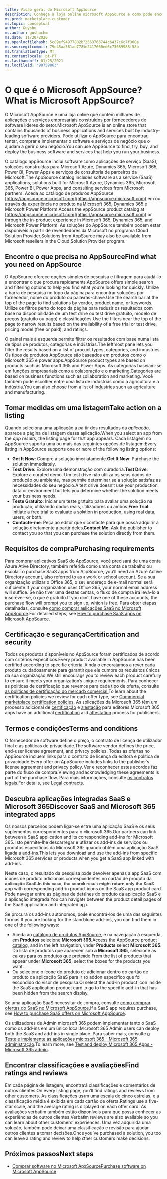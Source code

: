 ```yaml
---
title: Visão geral do Microsoft AppSource
description: Conheça a loja online microsoft AppSource e como pode encontrar e extenso catálogo de software e soluções.
ms.prod: marketplace-customer
ms.topic: conceptual
author: Guyshu
ms.author: gushuchm
ms.date: 11/20/2020
ms.openlocfilehash: 5c89ef94977882b72563763744c6437c6c7f368a
ms.sourcegitcommit: 79e45aa581ad7785e2417660ed6c73689988f58b
ms.translationtype: MT
ms.contentlocale: pt-PT
ms.lasthandoff: 01/25/2021
ms.locfileid: "98759863"
---
```

# <a name="what-is-microsoft-appsource"></a><span data-ttu-id="666b4-103">O que é o Microsoft AppSource?</span><span class="sxs-lookup"><span data-stu-id="666b4-103">What is Microsoft AppSource?</span></span>

<span data-ttu-id="666b4-104">O Microsoft AppSource é uma loja online que contém milhares de aplicações e serviços empresariais construídos por fornecedores de software líderes do setor.</span><span class="sxs-lookup"><span data-stu-id="666b4-104">Microsoft AppSource is an online store that contains thousands of business applications and services built by industry-leading software providers.</span></span> <span data-ttu-id="666b4-105">Pode utilizar o AppSource para encontrar, tentar, comprar e implementar o software e serviços de negócio que o ajudam a gerir o seu negócio.</span><span class="sxs-lookup"><span data-stu-id="666b4-105">You can use AppSource to find, try, buy, and deploy the business software and services that help you run your business.</span></span>

<span data-ttu-id="666b4-106">O catálogo appSource inclui software como aplicações de serviço (SaaS), soluções construídas para Microsoft Azure, Dynamics 365, Microsoft 365, Power BI, Power Apps e serviços de consultoria de parceiros da Microsoft.</span><span class="sxs-lookup"><span data-stu-id="666b4-106">The AppSource catalog includes software as a service (SaaS) applications, solutions built for Microsoft Azure, Dynamics 365, Microsoft 365, Power BI, Power Apps, and consulting services from Microsoft partners.</span></span> <span data-ttu-id="666b4-107">Aceda ao catálogo de produtos AppSource [https://appsource.microsoft.com](https://appsource.microsoft.com) em ou através da experiência no produto na Microsoft 365, Dynamics 365 e Microsoft Power Platform.</span><span class="sxs-lookup"><span data-stu-id="666b4-107">Access the AppSource product catalog at [https://appsource.microsoft.com](https://appsource.microsoft.com) or through the in-product experience in Microsoft 365, Dynamics 365, and Microsoft Power Platform.</span></span> <span data-ttu-id="666b4-108">As soluções do AppSource também podem estar disponíveis a partir de revendedores da Microsoft no programa Cloud Solution Provider.</span><span class="sxs-lookup"><span data-stu-id="666b4-108">Solutions from AppSource may also be available from Microsoft resellers in the Cloud Solution Provider program.</span></span>

## <a name="find-what-you-need-on-appsource"></a><span data-ttu-id="666b4-109">Encontre o que precisa no AppSource</span><span class="sxs-lookup"><span data-stu-id="666b4-109">Find what you need on AppSource</span></span>

<span data-ttu-id="666b4-110">O AppSource oferece opções simples de pesquisa e filtragem para ajudá-lo a encontrar o que procura rapidamente.</span><span class="sxs-lookup"><span data-stu-id="666b4-110">AppSource offers simple search and filtering options to help you find what you’re looking for quickly.</span></span> <span data-ttu-id="666b4-111">Utilize a barra de pesquisa no topo da página para encontrar soluções por fornecedor, nome do produto ou palavras-chave.</span><span class="sxs-lookup"><span data-stu-id="666b4-111">Use the search bar at the top of the page to find solutions by vendor, product name, or keywords.</span></span> <span data-ttu-id="666b4-112">Utilize os filtros perto do topo da página para reduzir os resultados com base na disponibilidade de um test drive ou test drive gratuito, modelo de preços (gratuito ou pago) e classificações.</span><span class="sxs-lookup"><span data-stu-id="666b4-112">Use the filters near the top of the page to narrow results based on the availability of a free trial or test drive, pricing model (free or paid), and ratings.</span></span>

<span data-ttu-id="666b4-113">O painel mais à esquerda permite filtrar os resultados com base numa lista de tipos de produtos, categorias e indústrias.</span><span class="sxs-lookup"><span data-stu-id="666b4-113">The leftmost pane lets you filter the results based on a list of product types, categories, and industries.</span></span> <span data-ttu-id="666b4-114">Os tipos de produtos AppSource são baseados em produtos como o Microsoft 365 e power apps.</span><span class="sxs-lookup"><span data-stu-id="666b4-114">AppSource product types are based on products such as Microsoft 365 and Power Apps.</span></span> <span data-ttu-id="666b4-115">As categorias baseiam-se em funções empresariais como a colaboração e o marketing.</span><span class="sxs-lookup"><span data-stu-id="666b4-115">Categories are based on business functions such as collaboration and marketing.</span></span> <span data-ttu-id="666b4-116">Você também pode escolher entre uma lista de indústrias como a agricultura e a indústria.</span><span class="sxs-lookup"><span data-stu-id="666b4-116">You can also choose from a list of industries such as agriculture and manufacturing.</span></span>

## <a name="take-action-on-a-listing"></a><span data-ttu-id="666b4-117">Tomar medidas em uma listagem</span><span class="sxs-lookup"><span data-stu-id="666b4-117">Take action on a listing</span></span>

<span data-ttu-id="666b4-118">Quando seleciona uma aplicação a partir dos resultados da _aplicação,_ aparece a página de listagem dessa aplicação.</span><span class="sxs-lookup"><span data-stu-id="666b4-118">When you select an app from the _app results_, the listing page for that app appears.</span></span> <span data-ttu-id="666b4-119">Cada listagem no AppSource suporta uma ou mais das seguintes opções de listagem:</span><span class="sxs-lookup"><span data-stu-id="666b4-119">Every listing in AppSource supports one or more of the following listing options:</span></span>

- <span data-ttu-id="666b4-120">**Get It Now**: Compre a solução imediatamente.</span><span class="sxs-lookup"><span data-stu-id="666b4-120">**Get It Now**: Purchase the solution immediately.</span></span>
- <span data-ttu-id="666b4-121">**Test Drive**: Explore uma demonstração com curadoria.</span><span class="sxs-lookup"><span data-stu-id="666b4-121">**Test Drive**: Explore a curated demo.</span></span> <span data-ttu-id="666b4-122">Um test drive não utiliza os seus dados de produção ou ambiente, mas permite determinar se a solução satisfaz as necessidades do seu negócio.</span><span class="sxs-lookup"><span data-stu-id="666b4-122">A test drive doesn’t use your production data or environment but lets you determine whether the solution meets your business needs.</span></span>
- <span data-ttu-id="666b4-123">**Teste Gratuito**: Iniciar um teste gratuito para avaliar uma solução na produção, utilizando dados reais, utilizadores ou ambos.</span><span class="sxs-lookup"><span data-stu-id="666b4-123">**Free Trial**: Initiate a free trial to evaluate a solution in production, using real data, users, or both.</span></span>
- <span data-ttu-id="666b4-124">**Contacte-me**: Peça ao editor que o contacte para que possa adquirir a solução diretamente a partir deles.</span><span class="sxs-lookup"><span data-stu-id="666b4-124">**Contact Me**: Ask the publisher to contact you so that you can purchase the solution directly from them.</span></span>

## <a name="purchasing-requirements"></a><span data-ttu-id="666b4-125">Requisitos de compra</span><span class="sxs-lookup"><span data-stu-id="666b4-125">Purchasing requirements</span></span>

<span data-ttu-id="666b4-126">Para comprar aplicativos SaaS do AppSource, você precisará de uma conta Azure Ative Directory, também referida como uma conta de trabalho ou escola.</span><span class="sxs-lookup"><span data-stu-id="666b4-126">To purchase SaaS apps from AppSource, you’ll need an Azure Active Directory account, also referred to as a work or school account.</span></span> <span data-ttu-id="666b4-127">Se a sua organização utilizar o Office 365, o seu endereço de e-mail normal será suficiente.</span><span class="sxs-lookup"><span data-stu-id="666b4-127">If your organization uses Office 365, your normal email address will suffice.</span></span> <span data-ttu-id="666b4-128">Se não tiver uma destas contas, o fluxo de compra irá levá-lo a inscrever-se, o que é gratuito.</span><span class="sxs-lookup"><span data-stu-id="666b4-128">If you don’t have one of these accounts, the purchase flow will prompt you to sign up, which is free.</span></span> <span data-ttu-id="666b4-129">Para obter etapas detalhadas, consulte [como comprar aplicações SaaS no Microsoft AppSource](purchase-software-appsource.md).</span><span class="sxs-lookup"><span data-stu-id="666b4-129">For detailed steps, see [How to purchase SaaS apps on Microsoft AppSource](purchase-software-appsource.md).</span></span>

## <a name="certification-and-security"></a><span data-ttu-id="666b4-130">Certificação e segurança</span><span class="sxs-lookup"><span data-stu-id="666b4-130">Certification and security</span></span>

<span data-ttu-id="666b4-131">Todos os produtos disponíveis no AppSource foram certificados de acordo com critérios específicos.</span><span class="sxs-lookup"><span data-stu-id="666b4-131">Every product available in AppSource has been certified according to specific criteria.</span></span> <span data-ttu-id="666b4-132">Ainda o encorajamos a rever cada produto cuidadosamente para garantir que ele cumpre os requisitos únicos da sua organização.</span><span class="sxs-lookup"><span data-stu-id="666b4-132">We still encourage you to review each product carefully to ensure it meets your organization’s unique requirements.</span></span> <span data-ttu-id="666b4-133">Para conhecer as políticas de certificação que revemos para cada tipo de oferta, consulte [as políticas de certificação do mercado comercial.](/legal/marketplace/certification-policies)</span><span class="sxs-lookup"><span data-stu-id="666b4-133">To learn about the certification policies we review for each offer type, see [Commercial marketplace certification policies](/legal/marketplace/certification-policies).</span></span> <span data-ttu-id="666b4-134">As aplicações da Microsoft 365 têm um processo adicional de [certificação](/microsoft-365-app-certification/docs/enterprise-app-certification-guide) e [atestação](/microsoft-365-app-certification/docs/enterprise-app-attestation-guide) para editores.</span><span class="sxs-lookup"><span data-stu-id="666b4-134">Microsoft 365 apps have an additional [certification](/microsoft-365-app-certification/docs/enterprise-app-certification-guide) and [attestation](/microsoft-365-app-certification/docs/enterprise-app-attestation-guide) process for publishers.</span></span>

## <a name="terms-and-conditions"></a><span data-ttu-id="666b4-135">Termos e condições</span><span class="sxs-lookup"><span data-stu-id="666b4-135">Terms and conditions</span></span>

<span data-ttu-id="666b4-136">O fornecedor de software define o preço, o contrato de licença de utilizador final e as políticas de privacidade.</span><span class="sxs-lookup"><span data-stu-id="666b4-136">The software vendor defines the price, end-user license agreement, and privacy policies.</span></span> <span data-ttu-id="666b4-137">Todas as ofertas no AppSource incluem links para o contrato de licença da editora e política de privacidade.</span><span class="sxs-lookup"><span data-stu-id="666b4-137">Every offer on AppSource includes links to the publisher’s license agreement and privacy policy.</span></span> <span data-ttu-id="666b4-138">Ver e reconhecer estes acordos faz parte do fluxo de compra.</span><span class="sxs-lookup"><span data-stu-id="666b4-138">Viewing and acknowledging these agreements is part of the purchase flow.</span></span> <span data-ttu-id="666b4-139">Para mais informações, consulte [os contratos legais.](legal-contracts.md)</span><span class="sxs-lookup"><span data-stu-id="666b4-139">For details, see [Legal contracts](legal-contracts.md).</span></span>

## <a name="discover-saas-and-microsoft-365-integrated-apps"></a><span data-ttu-id="666b4-140">Descubra aplicações integradas SaaS e Microsoft 365</span><span class="sxs-lookup"><span data-stu-id="666b4-140">Discover SaaS and Microsoft 365 integrated apps</span></span>

<span data-ttu-id="666b4-141">Os nossos parceiros podem ligar-se entre uma aplicação SaaS e os seus suplementos correspondentes para o Microsoft 365.</span><span class="sxs-lookup"><span data-stu-id="666b4-141">Our partners can link between a SaaS application and its corresponding add-ins for Microsoft 365.</span></span> <span data-ttu-id="666b4-142">Isto permite-lhe descarregar e utilizar os add-ins de serviços ou produtos específicos da Microsoft 365 quando obtém uma aplicação SaaS ligada a add-ins.</span><span class="sxs-lookup"><span data-stu-id="666b4-142">This lets you download and use the add-ins from specific Microsoft 365 services or products when you get a SaaS app linked with add-ins.</span></span>

<span data-ttu-id="666b4-143">Neste caso, o resultado da pesquisa pode devolver apenas a app SaaS com ícones de produto adicionais correspondentes no cartão de produto da aplicação SaaS.</span><span class="sxs-lookup"><span data-stu-id="666b4-143">In this case, the search result might return only the SaaS app with corresponding add-in product icons on the SaaS app product card.</span></span> <span data-ttu-id="666b4-144">Pode navegar entre as páginas de detalhes do produto da aplicação SaaS e a aplicação integrada.</span><span class="sxs-lookup"><span data-stu-id="666b4-144">You can navigate between the product detail pages of the SaaS application and integrated app.</span></span>

<span data-ttu-id="666b4-145">Se procura os add-ins autónomos, pode encontrá-los de uma das seguintes formas:</span><span class="sxs-lookup"><span data-stu-id="666b4-145">If you are looking for the standalone add-ins, you can find them in one of the following ways:</span></span>

- <span data-ttu-id="666b4-146">Aceda ao [catálogo de produtos AppSource](https://appsource.microsoft.com/marketplace/apps/), e na navegação à esquerda, em **Produtos** selecione **Microsoft 365**.</span><span class="sxs-lookup"><span data-stu-id="666b4-146">Access the [AppSource product catalog](https://appsource.microsoft.com/marketplace/apps/), and in the left navigation, under **Products** select **Microsoft 365**.</span></span> <span data-ttu-id="666b4-147">Da lista de produtos que aparecem sob **a Microsoft 365,** selecione as caixas para os produtos que pretende.</span><span class="sxs-lookup"><span data-stu-id="666b4-147">From the list of products that appear under **Microsoft 365**, select the boxes for the products you want.</span></span>
- <span data-ttu-id="666b4-148">Ou selecione o ícone do produto de adicionar dentro do cartão de produto da aplicação SaaS para ir ao addon específico que foi escondido do visor de pesquisa.</span><span class="sxs-lookup"><span data-stu-id="666b4-148">Or select the add-in product icon inside the SaaS application product card to go to the specific add-in that has been hidden from the search display.</span></span>

<span data-ttu-id="666b4-149">Se uma aplicação SaaS necessitar de compra, consulte [como comprar ofertas do SaaS no Microsoft AppSource.](purchase-software-appsource.md)</span><span class="sxs-lookup"><span data-stu-id="666b4-149">If a SaaS app requires purchase, see [How to purchase SaaS offers on Microsoft AppSource](purchase-software-appsource.md).</span></span>

<span data-ttu-id="666b4-150">Os utilizadores de Admin microsoft 365 podem implementar tanto o SaaS como os add-ins em um único local.</span><span class="sxs-lookup"><span data-stu-id="666b4-150">Microsoft 365 Admin users can deploy both the SaaS and add-ins in single place.</span></span> <span data-ttu-id="666b4-151">Para saber mais, consulte [o Teste e implemente as aplicações microsoft 365 - Microsoft 365 administração](/microsoft-365/admin/manage/test-and-deploy-microsoft-365-apps).</span><span class="sxs-lookup"><span data-stu-id="666b4-151">To learn more, see [Test and deploy Microsoft 365 Apps - Microsoft 365 admin](/microsoft-365/admin/manage/test-and-deploy-microsoft-365-apps).</span></span>

## <a name="find-ratings-and-reviews"></a><span data-ttu-id="666b4-152">Encontrar classificações e avaliações</span><span class="sxs-lookup"><span data-stu-id="666b4-152">Find ratings and reviews</span></span>

<span data-ttu-id="666b4-153">Em cada página de listagem, encontrará classificações e comentários de outros clientes.</span><span class="sxs-lookup"><span data-stu-id="666b4-153">On every listing page, you’ll find ratings and reviews from other customers.</span></span> <span data-ttu-id="666b4-154">As classificações usam uma escala de cinco estrelas, e a classificação média é exibida em cada cartão de oferta.</span><span class="sxs-lookup"><span data-stu-id="666b4-154">Ratings use a five-star scale, and the average rating is displayed on each offer card.</span></span> <span data-ttu-id="666b4-155">As avaliações verbatim também estão disponíveis para que possa conhecer as experiências de outros clientes.</span><span class="sxs-lookup"><span data-stu-id="666b4-155">Verbatim reviews are also available so you can learn about other customers’ experiences.</span></span> <span data-ttu-id="666b4-156">Uma vez adquirida uma solução, também pode deixar uma classificação e revisão para ajudar outros clientes a tomar decisões.</span><span class="sxs-lookup"><span data-stu-id="666b4-156">Once you’ve purchased a solution, you too can leave a rating and review to help other customers make decisions.</span></span>

## <a name="next-steps"></a><span data-ttu-id="666b4-157">Próximos passos</span><span class="sxs-lookup"><span data-stu-id="666b4-157">Next steps</span></span>

- [<span data-ttu-id="666b4-158">Comprar software no Microsoft AppSource</span><span class="sxs-lookup"><span data-stu-id="666b4-158">Purchase software on Microsoft AppSource</span></span>](purchase-software-appsource.md)
